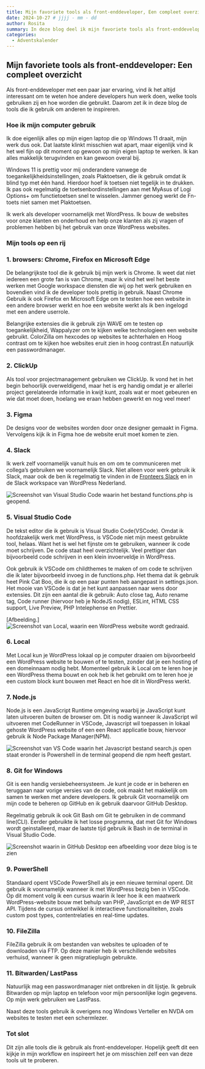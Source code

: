 ```yaml
---
title: Mijn favoriete tools als front-enddeveloper, Een compleet overzicht
date: 2024-10-27 # jjjj - mm - dd
author: Rosita
summary: In deze blog deel ik mijn favoriete tools als front-enddeveloper, waaronder browsers, projectmanagement- en ontwikkelsoftware. Dit zijn de tools die mijn workflow ondersteunen en die ik dagelijks gebruik.
categories:
  - Adventskalender
---
```


## Mijn favoriete tools als front-enddeveloper: Een compleet overzicht

Als front-enddeveloper met een paar jaar ervaring, vind ik het altijd interessant om te weten hoe andere developers hun werk doen, welke tools gebruiken zij en hoe worden die gebruikt. Daarom zet ik in deze blog de tools die ik gebruik om anderen te inspireren.

### Hoe ik mijn computer gebruik

Ik doe eigenlijk alles op mijn eigen laptop die op Windows 11 draait, mijn werk dus ook. Dat laatste klinkt misschien wat apart, maar eigenlijk vind ik het wel fijn op dit moment op gewoon op mijn eigen laptop te werken. Ik kan alles makkelijk terugvinden en kan gewoon overal bij.

Windows 11 is prettig voor mij onderandere vanwege de toegankelijkheidsinstellingen, zoals Plaktoetsen, die ik gebruik omdat ik blind typ met één hand. Hierdoor hoef ik toetsen niet tegelijk in te drukken. Ik pas ook regelmatig de toetsenbordinstellingen aan met MyAsus of Logi Options+ om functietoetsen snel te wisselen. Jammer genoeg werkt de Fn-toets niet samen met Plaktoetsen.

Ik werk als developer voornamelijk met WordPress. Ik bouw de websites voor onze klanten en onderhoud en help onze klanten als zij vragen of problemen hebben bij het gebruik van onze WordPress websites.

### Mijn tools op een rij

### 1. browsers: Chrome, Firefox en Microsoft Edge

De belangrijkste tool die ik gebruik bij mijn werk is Chrome. Ik weet dat niet iedereen een grote fan is van Chrome, maar ik vind het wel het beste werken met Google workspace diensten die wij op het werk gebruiken en bovendien vind ik de developer tools prettig in gebruik. Naast Chrome Gebruik ik ook Firefox en Microsoft Edge om te testen hoe een website in een andere browser werkt en hoe een website werkt als ik ben ingelogd met een andere userrole.

Belangrijke extensies die ik gebruik zijn WAVE om te testen op toegankelijkheid, Wappalyzer om te kijken welke technologieen een website gebruikt. ColorZilla om hexcodes op websites te achterhalen en Hoog contrast om te kijken hoe websites eruit zien in hoog contrast.En natuurlijk een passwordmanager.

### 2. ClickUp

Als tool voor projectmanagement gebruiken we ClickUp. Ik vond het in het begin behoorlijk overweldigend, maar het is erg handig omdat je er allerlei project gerelateerde informatie in kwijt kunt, zoals wat er moet gebeuren en wie dat moet doen, hoelang we eraan hebben gewerkt en nog veel meer!

### 3. Figma

De designs voor de websites worden door onze designer gemaakt in Figma. Vervolgens kijk ik in Figma hoe de website eruit moet komen te zien.

### 4. Slack

Ik werk zelf voornamelijk vanuit huis en om om te communiceren met collega’s gebruiken we voornamelijk Slack. Niet alleen voor werk gebruik ik Slack, maar ook de ben ik regelmatig te vinden in de [Fronteers Slack](https://fronteersnl.slack.com/) en in de Slack workspace van WordPress Nederland.

![Screenshot van Visual Studio Code waarin het bestand functions.php is geopend.](/_img/blog/2024/12/mijn-favoriete-tools-als-front-end-developer/screenshot-vs-code.jpg)

### 5. Visual Studio Code

De tekst editor die ik gebruik is Visual Studio Code(VSCode). Omdat ik hoofdzakelijk werk met WordPress, is VSCode niet mijn meest gebruikte tool, helaas. Want het is wel het fijnste om te gebruiken, wanneer ik code moet schrijven. De code staat heel overzichtelijk. Veel prettiger dan bijvoorbeeld code schrijven in een klein invoerveldje in WordPress.

Ook gebruik ik VSCode om childthemes te maken of om code te schrijven die ik later bijvoorbeeld invoeg in de functions.php.
Het thema dat ik gebruik heet Pink Cat Boo, die ik op een paar punten heb aangepast in settings.json.
Het mooie van VSCode is dat je het kunt aanpassen naar wens door extensies. Dit zijn een aantal die ik gebruik:
Auto close tag, Auto rename tag, Code runner (hiervoor heb je NodeJS nodig), ESLint, HTML CSS support, Live Preview, PHP Intelephense en Prettier.

[Afbeelding.]
![Screenshot van Local, waarin een WordPress website wordt gedraaid.](/_img/blog/2024/12/mijn-favoriete-tools-als-front-end-developer/screenshot-local.jpg)

### 6. Local

Met Local kun je WordPress lokaal op je computer draaien om bijvoorbeeld een WordPress website te bouwen of te testen, zonder dat je een hosting of een domeinnaam nodig hebt.
Momenteel gebruik ik Local om te leren hoe je een WordPress thema bouwt en ook heb ik het gebruikt om te leren hoe je een custom block kunt bouwen met React en hoe dit in WordPress werkt.

### 7. Node.js

Node.js is een JavaScript Runtime omgeving waarbij je JavaScript kunt laten uitvoeren buiten de browser om. Dit is nodig wanneer ik JavaScript wil uitvoeren met CodeRunner in VSCode, Javascript wil toepassen in lokaal gehoste WordPress website of een een React applicatie bouw, hiervoor gebruik ik Node Package Manager(NPM).

![Screenshot van VS Code waarin het Javascript bestand search.js open staat eronder is Powershell in de terminal geopend die npm heeft gestart. ](/_img/blog/2024/12/mijn-favoriete-tools-als-front-end-developer/screenshot-npm-js.jpg)

### 8. Git for Windows

Git is een handig versiebeheersysteem. Je kunt je code er in beheren en teruggaan naar vorige versies van de code, ook maakt het makkelijk om samen te werken met andere developers. Ik gebruik Git voornamelijk om mijn code te beheren op GitHub en ik gebruik daarvoor GitHub Desktop.

Regelmatig gebruik ik ook Git Bash om Git te gebruiken in de command line(CLI). Eerder gebruikte ik het losse programma, dat met Git for Windows wordt geinstalleerd, maar de laatste tijd gebruik ik Bash in de terminal in Visual Studio Code.

![Screenshot waarin in GitHub Desktop een afbeelding voor deze blog is te zien](/_img/blog/2024/12/mijn-favoriete-tools-als-front-end-developer/screenshot-github-desktop.jpg)

### 9. PowerShell

Standaard opent VSCode PowerShell als je een nieuwe terminal opent. Dit gebruik ik voornamelijk wanneer ik met WordPress bezig ben in VSCode. Op dit moment volg ik een cursus waarin ik leer hoe ik een maatwerk WordPress-website bouw met behulp van PHP, JavaScript en de WP REST API. Tijdens de cursus ontwikkel ik interactieve functionaliteiten, zoals custom post types, contentrelaties en real-time updates.

### 10. FileZilla

FileZilla gebruik ik om bestanden van websites te uploaden of te downloaden via FTP. Op deze manier heb ik verschillende websites verhuisd, wanneer ik geen migratieplugin gebruikte.

### 11. Bitwarden/ LastPass

Natuurlijk mag een passwordmanager niet ontbreken in dit lijstje. Ik gebruik Bitwarden op mijn laptop en telefoon voor mijn persoonlijke login gegevens. Op mijn werk gebruiken we LastPass.

Naast deze tools gebruik ik overigens nog Windows Verteller en NVDA om websites te testen met een schermlezer.

### Tot slot

Dit zijn alle tools die ik gebruik als front-enddeveloper. Hopelijk geeft dit een kijkje in mijn workflow en inspireert het je om misschien zelf een van deze tools uit te proberen.
